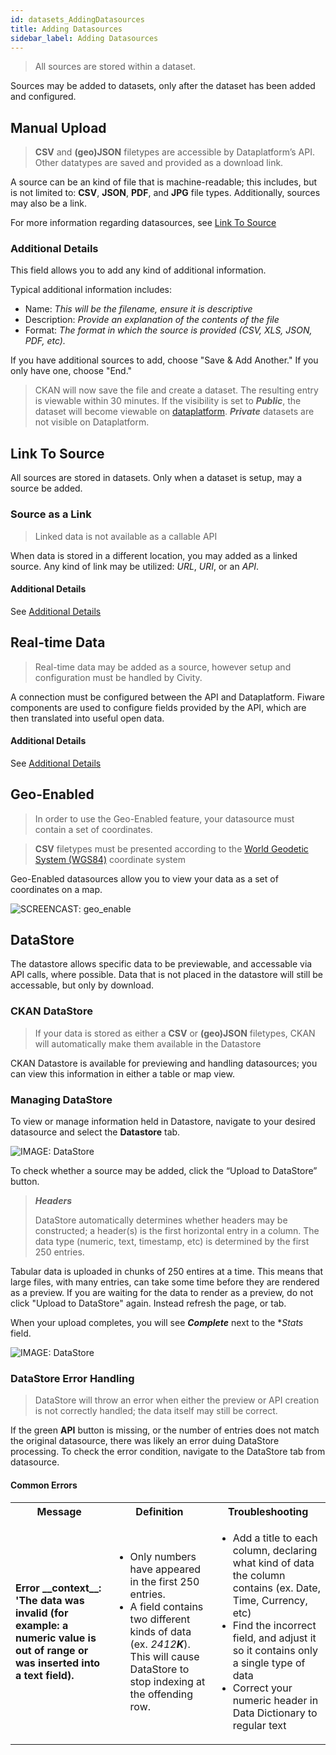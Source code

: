 ```yaml
---
id: datasets_AddingDatasources
title: Adding Datasources
sidebar_label: Adding Datasources
---
```

>All sources are stored within a dataset.

Sources may be added to datasets, only after the dataset has been added and configured.

## Manual Upload
> **CSV** and **(geo)JSON** filetypes are accessible by Dataplatform’s API. Other datatypes are saved and provided as a download link.

A source can be an kind of file that is machine-readable; this includes, but is not limited to: **CSV**, **JSON**, **PDF**, and **JPG** file types. Additionally, sources may also be a link. 

For more information regarding datasources, see <a href="#link-to-source">Link To Source</a>

### Additional Details
This field allows you to add any kind of additional information.

Typical additional information includes:
* Name: *This will be the filename, ensure it is descriptive*
* Description: *Provide an explanation of the contents of the file*
* Format: *The format in which the source is provided (CSV, XLS, JSON, PDF, etc).*

If you have additional sources to add, choose "Save & Add Another." If you only have one, choose "End."

> CKAN will now save the file and create a dataset. The resulting entry is viewable within 30 minutes. If the visibility is set to ***Public***, the dataset will become viewable on <a href="https://www.dataplatform.nl" target="_blank" rel="noreferrer noopener">dataplatform</a>. ***Private*** datasets are not visible on Dataplatform.

## Link To Source
All sources are stored in datasets. Only when a dataset is setup, may a source be added.

### Source as a Link
> Linked data is not available as a callable API

When data is stored in a different location, you may added as a linked source. Any kind of link may be utilized: *URL*, *URI*, or an *API*.

#### Additional Details
See <a href="#additional-details">Additional Details</a>

## Real-time Data
> Real-time data may be added as a source, however setup and configuration must be handled by Civity. 

A connection must be configured between the API and Dataplatform. Fiware components are used to configure fields provided by the API, which are then translated into useful open data.

#### Additional Details
See <a href="#additional-details">Additional Details</a>

## Geo-Enabled
> In order to use the Geo-Enabled feature, your datasource must contain a set of coordinates.

> **CSV** filetypes must be presented according to the <a href="https://en.wikipedia.org/wiki/World_Geodetic_System" target="_blank">World Geodetic System (WGS84)</a> coordinate system

Geo-Enabled datasources allow you to view your data as a set of coordinates on a map.

<img class="gifShadow" src="/docs/assets/Dataplatform/AddingDatasources/dataplatform_DATASETS_AddingDatasoruces_geo-enable.png" alt="SCREENCAST: geo_enable">


## DataStore

The datastore allows specific data to be previewable, and accessable via API calls, where possible. Data that is not placed in the datastore will still be accessable, but only by download.

### CKAN DataStore
>If your data is stored as either a **CSV** or **(geo)JSON** filetypes, CKAN will automatically make them available in the Datastore

CKAN Datastore is available for previewing and handling datasources; you can view this information in either a table or map view.

### Managing DataStore
To view or manage information held in Datastore, navigate to your desired datasource and select the **Datastore** tab.

<img class="gifShadow" src="/docs/assets/Dataplatform/AddingDatasources/dataplatform_DATASETS_AddingDatasoruces_datastore.png" target="_blank" alt="IMAGE: DataStore"/>

To check whether a source may be added, click the “Upload to DataStore” button.

> ***Headers***
>
> DataStore automatically determines whether headers may be constructed; a header(s) is the first horizontal entry in a column. The data type (numeric, text, timestamp, etc) is determined by the first 250 entries.

Tabular data is uploaded in chunks of 250 entires at a time. This means that large files, with many entries, can take some time before they are rendered as a preview. If you are waiting for the data to render as a preview, do not click "Upload to DataStore" again. Instead refresh the page, or tab.

When your upload completes, you will see ***Complete*** next to the **Stats* field.

<img class="gifShadow" src="/docs/assets/Dataplatform/AddingDatasources/dataplatform_DATASETS_AddingDatasoruces_datastoreComplete.png" target="_blank" alt="IMAGE: DataStore"/>

### DataStore Error Handling
> DataStore will throw an error when either the preview or API creation is not correctly handled; the data itself may still be correct.

If the green **API** button is missing, or the number of entries does not match the original datasource, there was likely an error duing DataStore processing. To check the error condition, navigate to the DataStore tab from datasource.

#### Common Errors

<table class="versions">
    <tbody>
        <tr>
            <th>Message</th>
            <th>Definition</th>
            <th>Troubleshooting</th>
        </tr>
        <tr>
            <td>
                <strong>
                Error __context__: 'The data was invalid (for example: a numeric value is out of range or was inserted into a text field).
                </strong>
            </td>
            <td>
                <ul>
                    <li>Only numbers have appeared in the first 250 entries.</li>
                    <li>A field contains two different kinds of data (ex. <i>2412<strong>K</strong></i>). This will cause DataStore to stop indexing at the offending row.</li>
                </ul>
            </td>
            <td>
                <ul>
                    <li>Add a title to each column, declaring what kind of data the column contains (ex. Date, Time, Currency, etc)</li>
                    <li>Find the incorrect field, and adjust it so it contains only a single type of data</li>
                    <li>Correct your numeric header in Data Dictionary to regular text</li>
                </ul>
            </td>
        </tr>
    </tbody>
</table>


